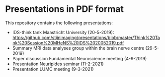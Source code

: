 # Presentations in PDF format

This repository contains the following presentations:
- IDS-think tank Maastricht University (20-5-2019): https://github.com/stijnimaging/presentations/blob/master/Think%20Tank%20Session%20MHeNS%20IDS%2020052019.pdf
- Summary MRI data analyses group within the brain nerve centre (29-5-2019)
- Paper discussion Fundamental Neuroscience meeting (4-9-2019)
- Presentation Neuripides seminar (11-2-2021)
- Presentation LUMC meeting (9-3-2021)
